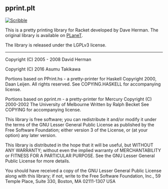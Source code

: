 pprint.plt
----------

[![Scribble](https://img.shields.io/badge/Docs-Scribble-blue.svg)](http://docs.racket-lang.org/pprint/index.html)

This is a pretty printing library for Racket developed by Dave Herman.
The original library is available on
[PLaneT](http://planet.racket-lang.org/display.ss?package=pprint.plt&owner=dherman).

The library is released under the LGPLv3 license.

---

Copyright (C) 2005 - 2008 David Herman

Copyright (C) 2016 Asumu Takikawa

Portions based on PPrint.hs - a pretty-printer for Haskell
Copyright 2000, Daan Leijen. All rights reserved.
See COPYING.HASKELL for accompanying license.

Portions based on pprint.m - a pretty-printer for Mercury
Copyright (C) 2000-2002 The University of Melbourne
Written by Ralph Becket
See COPYING for accompanying license.

This library is free software; you can redistribute it and/or modify it
under the terms of the GNU Lesser General Public License as published by
the Free Software Foundation; either version 3 of the License, or (at
your option) any later version.

This library is distributed in the hope that it will be useful, but WITHOUT
ANY WARRANTY; without even the implied warranty of MERCHANTABILITY or
FITNESS FOR A PARTICULAR PURPOSE.  See the GNU Lesser General Public
License for more details.

You should have received a copy of the GNU Lesser General Public License
along with this library; if not, write to the Free Software Foundation,
Inc., 59 Temple Place, Suite 330, Boston, MA 02111-1307 USA
